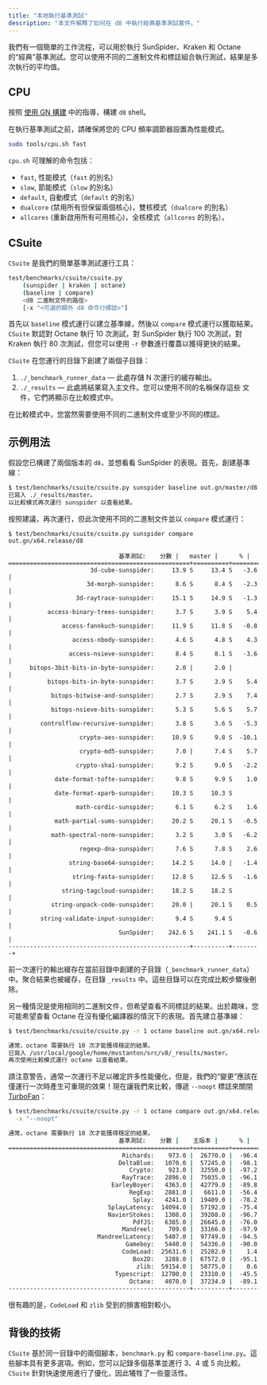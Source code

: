 ```yaml
---
title: "本地執行基準測試"
description: "本文件解釋了如何在 d8 中執行經典基準測試套件。"
---
```

我們有一個簡單的工作流程，可以用於執行 SunSpider、Kraken 和 Octane 的“經典”基準測試。您可以使用不同的二進制文件和標誌組合執行測試，結果是多次執行的平均值。

## CPU

按照 [使用 GN 構建](/docs/build-gn) 中的指導，構建 `d8` shell。

在執行基準測試之前，請確保將您的 CPU 頻率調節器設置為性能模式。

```bash
sudo tools/cpu.sh fast
```

`cpu.sh` 可理解的命令包括：

- `fast`, 性能模式（`fast` 的別名）
- `slow`, 節能模式（`slow` 的別名）
- `default`, 自動模式（`default` 的別名）
- `dualcore` (禁用所有但保留兩個核心)，雙核模式（`dualcore` 的別名）
- `allcores` (重新啟用所有可用核心)，全核模式（`allcores` 的別名）。

## CSuite

`CSuite` 是我們的簡單基準測試運行工具：

```bash
test/benchmarks/csuite/csuite.py
    (sunspider | kraken | octane)
    (baseline | compare)
    <d8 二進制文件的路徑>
    [-x "<可選的額外 d8 命令行標誌>"]
```

首先以 `baseline` 模式運行以建立基準線，然後以 `compare` 模式運行以獲取結果。`CSuite` 默認對 Octane 執行 10 次測試，對 SunSpider 執行 100 次測試，對 Kraken 執行 80 次測試，但您可以使用 `-r` 參數進行覆蓋以獲得更快的結果。

`CSuite` 在您運行的目錄下創建了兩個子目錄：

1. `./_benchmark_runner_data` — 此處存儲 N 次運行的緩存輸出。
1. `./_results` — 此處將結果寫入主文件。您可以使用不同的名稱保存這些
  文件，它們將顯示在比較模式中。

在比較模式中，您當然需要使用不同的二進制文件或至少不同的標誌。

## 示例用法

假設您已構建了兩個版本的 `d8`，並想看看 SunSpider 的表現。首先，創建基準線：

```bash
$ test/benchmarks/csuite/csuite.py sunspider baseline out.gn/master/d8
已寫入 ./_results/master。
以比較模式再次運行 sunspider 以查看結果。
```

按照建議，再次運行，但此次使用不同的二進制文件並以 `compare` 模式運行：

```
$ test/benchmarks/csuite/csuite.py sunspider compare out.gn/x64.release/d8

                               基準測試:    分數 |   master |      % |
===================================================+==========+========+
                       3d-cube-sunspider:     13.9 S     13.4 S   -3.6 |
                      3d-morph-sunspider:      8.6 S      8.4 S   -2.3 |
                   3d-raytrace-sunspider:     15.1 S     14.9 S   -1.3 |
           access-binary-trees-sunspider:      3.7 S      3.9 S    5.4 |
               access-fannkuch-sunspider:     11.9 S     11.8 S   -0.8 |
                  access-nbody-sunspider:      4.6 S      4.8 S    4.3 |
                 access-nsieve-sunspider:      8.4 S      8.1 S   -3.6 |
      bitops-3bit-bits-in-byte-sunspider:      2.0 |      2.0 |        |
           bitops-bits-in-byte-sunspider:      3.7 S      3.9 S    5.4 |
            bitops-bitwise-and-sunspider:      2.7 S      2.9 S    7.4 |
            bitops-nsieve-bits-sunspider:      5.3 S      5.6 S    5.7 |
         controlflow-recursive-sunspider:      3.8 S      3.6 S   -5.3 |
                    crypto-aes-sunspider:     10.9 S      9.8 S  -10.1 |
                    crypto-md5-sunspider:      7.0 |      7.4 S    5.7 |
                   crypto-sha1-sunspider:      9.2 S      9.0 S   -2.2 |
             date-format-tofte-sunspider:      9.8 S      9.9 S    1.0 |
             date-format-xparb-sunspider:     10.3 S     10.3 S        |
                   math-cordic-sunspider:      6.1 S      6.2 S    1.6 |
             math-partial-sums-sunspider:     20.2 S     20.1 S   -0.5 |
            math-spectral-norm-sunspider:      3.2 S      3.0 S   -6.2 |
                    regexp-dna-sunspider:      7.6 S      7.8 S    2.6 |
                 string-base64-sunspider:     14.2 S     14.0 |   -1.4 |
                  string-fasta-sunspider:     12.8 S     12.6 S   -1.6 |
               string-tagcloud-sunspider:     18.2 S     18.2 S        |
            string-unpack-code-sunspider:     20.0 |     20.1 S    0.5 |
         string-validate-input-sunspider:      9.4 S      9.4 S        |
                               SunSpider:    242.6 S    241.1 S   -0.6 |
---------------------------------------------------+----------+--------+
```

前一次運行的輸出緩存在當前目錄中創建的子目錄（`_benchmark_runner_data`）中。聚合結果也被緩存，在目錄 `_results` 中。這些目錄可以在完成比較步驟後刪除。

另一種情況是使用相同的二進制文件，但希望查看不同標誌的結果。出於趣味，您可能希望查看 Octane 在沒有優化編譯器的情況下的表現。首先建立基準線：

```bash
$ test/benchmarks/csuite/csuite.py -r 1 octane baseline out.gn/x64.release/d8

通常，octane 需要執行 10 次才能獲得穩定的結果。
已寫入 /usr/local/google/home/mvstanton/src/v8/_results/master。
再次使用比較模式運行 octane 以查看結果。
```

請注意警告，通常一次運行不足以確定許多性能優化，但是，我們的“變更”應該在僅運行一次時產生可重現的效果！現在讓我們來比較，傳遞 `--noopt` 標誌來關閉 [TurboFan](/docs/turbofan)：

```bash
$ test/benchmarks/csuite/csuite.py -r 1 octane compare out.gn/x64.release/d8 \
  -x "--noopt"

通常，octane 需要執行 10 次才能獲得穩定的結果。
                               基準測試:    分數 |    主版本 |      % |
===================================================+==========+========+
                                Richards:    973.0 |  26770.0 |  -96.4 |
                               DeltaBlue:   1070.0 |  57245.0 |  -98.1 |
                                  Crypto:    923.0 |  32550.0 |  -97.2 |
                                RayTrace:   2896.0 |  75035.0 |  -96.1 |
                             EarleyBoyer:   4363.0 |  42779.0 |  -89.8 |
                                  RegExp:   2881.0 |   6611.0 |  -56.4 |
                                   Splay:   4241.0 |  19489.0 |  -78.2 |
                            SplayLatency:  14094.0 |  57192.0 |  -75.4 |
                            NavierStokes:   1308.0 |  39208.0 |  -96.7 |
                                   PdfJS:   6385.0 |  26645.0 |  -76.0 |
                                Mandreel:    709.0 |  33166.0 |  -97.9 |
                         MandreelLatency:   5407.0 |  97749.0 |  -94.5 |
                                 Gameboy:   5440.0 |  54336.0 |  -90.0 |
                                CodeLoad:  25631.0 |  25282.0 |    1.4 |
                                   Box2D:   3288.0 |  67572.0 |  -95.1 |
                                    zlib:  59154.0 |  58775.0 |    0.6 |
                              Typescript:  12700.0 |  23310.0 |  -45.5 |
                                  Octane:   4070.0 |  37234.0 |  -89.1 |
---------------------------------------------------+----------+--------+
```

很有趣的是，`CodeLoad` 和 `zlib` 受到的損害相對較小。

## 背後的技術

`CSuite` 基於同一目錄中的兩個腳本，`benchmark.py` 和 `compare-baseline.py`。這些腳本具有更多選項。例如，您可以記錄多個基準並進行 3、4 或 5 向比較。`CSuite` 針對快速使用進行了優化，因此犧牲了一些靈活性。

